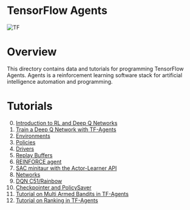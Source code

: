 # TensorFlow Agents
![TF](https://github.com/Bhaney44/agents/assets/43055154/f836e67a-e3ac-43ad-bde6-2711861a4036)

# Overview

This directory contains data and tutorials for programming TensorFlow Agents. 
Agents is a reinforcement learning software stack for artificial intelligence automation and programming.

# Tutorials

0. [Introduction to RL and Deep Q Networks](https://github.com/tensorflow/agents/blob/master/docs/tutorials/0_intro_rl.ipynb)
1. [Train a Deep Q Network with TF-Agents](https://github.com/tensorflow/agents/blob/master/docs/tutorials/1_dqn_tutorial.ipynb)
2. [Environments](https://github.com/tensorflow/agents/blob/master/docs/tutorials/2_environments_tutorial.ipynb)
3. [Policies](https://github.com/tensorflow/agents/blob/master/docs/tutorials/3_policies_tutorial.ipynb)
4. [Drivers](https://github.com/tensorflow/agents/blob/master/docs/tutorials/4_drivers_tutorial.ipynb)
5. [Replay Buffers](https://github.com/tensorflow/agents/blob/master/docs/tutorials/5_replay_buffers_tutorial.ipynb)
6. [REINFORCE agent](https://github.com/tensorflow/agents/blob/master/docs/tutorials/6_reinforce_tutorial.ipynb)
7. [SAC minitaur with the Actor-Learner API](https://github.com/tensorflow/agents/blob/master/docs/tutorials/7_SAC_minitaur_tutorial.ipynb)
8. [Networks](https://github.com/tensorflow/agents/blob/master/docs/tutorials/8_networks_tutorial.ipynb)
9. [DQN C51/Rainbow](https://github.com/tensorflow/agents/blob/master/docs/tutorials/9_c51_tutorial.ipynb)
10. [Checkpointer and PolicySaver](https://github.com/tensorflow/agents/blob/master/docs/tutorials/10_checkpointer_policysaver_tutorial.ipynb)
11. [Tutorial on Multi Armed Bandits in TF-Agents](https://github.com/tensorflow/agents/blob/master/docs/tutorials/bandits_tutorial.ipynb)
12. [Tutorial on Ranking in TF-Agents](https://github.com/tensorflow/agents/blob/master/docs/tutorials/ranking_tutorial.ipynb)

